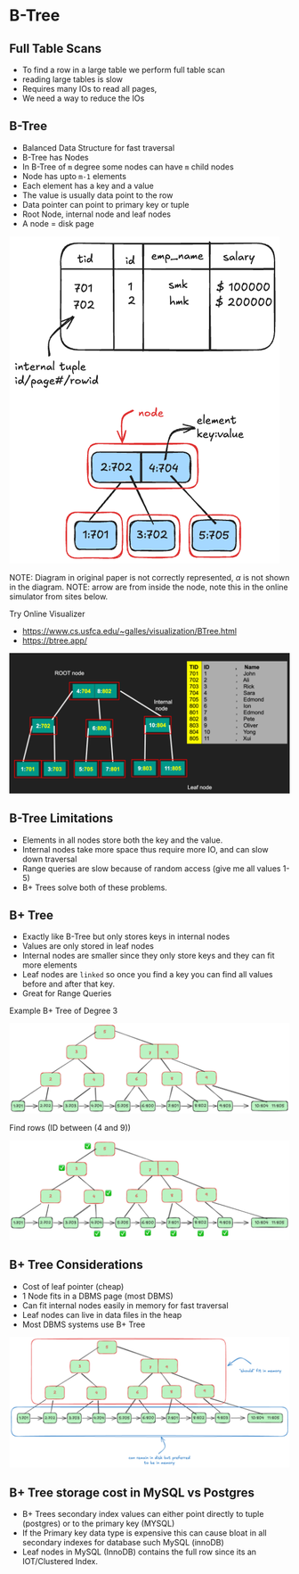 # B-Tree

## Full Table Scans

- To find a row in a large table we perform full table scan
- reading large tables is slow
- Requires many IOs to read all pages,
- We need a way to reduce the IOs

## B-Tree

- Balanced Data Structure for fast traversal
- B-Tree has Nodes
- In B-Tree of `m` degree some nodes can have `m` child nodes
- Node has upto `m-1` elements
- Each element has a key and a value
- The value is usually data point to the row
- Data pointer can point to primary key or tuple
- Root Node, internal node and leaf nodes
- A node = disk page

![](assets/Pasted%20image%2020250925181131.png)

NOTE: Diagram in original paper is not correctly represented, $\alpha$ is not shown in the diagram.
NOTE: arrow are from inside the node, note this in the online simulator from sites below.

Try Online Visualizer

- https://www.cs.usfca.edu/~galles/visualization/BTree.html
- https://btree.app/

![](assets/Pasted%20image%2020250925191121.png)
## B-Tree Limitations

- Elements in all nodes store both the key and the value.
- Internal nodes take more space thus require more IO, and can slow down traversal
- Range queries are slow because of random access (give me all values 1-5)
- B+ Trees solve both of these problems.

## B+ Tree

- Exactly like B-Tree but only stores keys in internal nodes
- Values are only stored in leaf nodes
- Internal nodes are smaller since they only store keys and they can fit more elements 
- Leaf nodes are `linked` so once you find a key you can find all values before and after that key.
- Great for Range Queries

Example B+ Tree of Degree 3

![](assets/Pasted%20image%2020250925192825.png)

Find rows (ID between (4 and 9))

![](assets/Pasted%20image%2020250925192920.png)

## B+ Tree Considerations

- Cost of leaf pointer (cheap)
- 1 Node fits in a DBMS page (most DBMS)
- Can fit internal nodes easily in memory for fast traversal
- Leaf nodes can live in data files in the heap
- Most DBMS systems use B+ Tree

![](assets/Pasted%20image%2020250925193108.png)
## B+ Tree storage cost in MySQL vs Postgres

- B+ Trees secondary index values can either point directly to tuple (postgres) or to the primary key (MYSQL)
- If the Primary key data type is expensive this can cause bloat in all secondary indexes for database such MySQL (innoDB)
- Leaf nodes in MySQL (InnoDB) contains the full row since its an IOT/Clustered Index.


